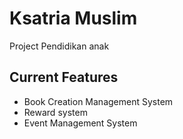 # Ksatria Muslim

Project Pendidikan anak

## Current Features

- Book Creation Management System
- Reward system
- Event Management System

